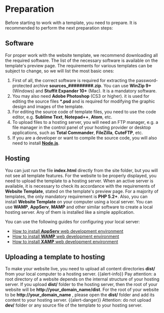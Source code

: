 # Preparation
Before starting to work with a template, you need to prepare. It is recommended to perform the next preparation steps:

## Software
For proper work with the website template, we recommend downloading all the required software. The list of the necessary software is available on the template's preview page.
The requirements for various templates can be subject to change, so we will list the most basic ones:
1. First of all, the correct software is required for extracting the password-protected archive **sources_#########.zip**. You can use **WinZip 9+** (Windows) and **Stuffit Expander 10+** (Mac). It is a mandatory software.
2. You may also need **Adobe Photoshop** (CS3 or higher). it is used for editing the source files **\*.psd** and is required for modifying the graphic design and images of the template.
3. For editing the source code of template files, you need to use the code editor, e.g. **Sublime Text**, **Notepad++**, **Atom**, etc.
4. To upload files to a hosting server, you will need an FTP manager, e.g. a file manager in the control panel of your hosting provider or desktop applications, such as **Total Commander**, **FileZilla**, **CuteFTP**, etc.
5. If you are a developer or want to compile the source code, you will also need to install [**Node.js**](https://nodejs.org).

## Hosting
You can just run the file **index.html** directly from the site folder, but you will not see all template features. For the website to be properly displayed, you need to upload the template to a hosting server.
When an active server is available, it is necessary to check its accordance with the requirements of **Website Template**, stated on the template's preview page. For a majority of templates, the only mandatory requirement is **PHP 5.2+**.
Also, you can install **Website Template** on your computer using a local server. You can use **WAMP**, **AppServ**, **MAMP** and other similar software to create a local hosting server. Any of them is installed like a simple application.

You can use the following guides for configuring your local server:
- [How to install **AppServ** web development environment](https://www.templatemonster.com/help/how-to-install-appserv-web-development-environment.html)
- [How to install **WAMP** web development environment](https://www.templatemonster.com/help/how-to-install-wamp-web-development-environment.html)
- [How to install **XAMP** web development environment](https://www.templatemonster.com/help/how-to-install-xamp-web-development-environment.html)

## Uploading a template to hosting
To make your website live, you need to upload all content directories **dist/** from your local computer to a hosting server.
{{alert-info}} Pay attention: a root directory of a website depends on the internal structure of your hosting server. If you upload **dist/** folder to the hosting server, then the root of your website will be **http://your_domain_name/dist**. For the root of your website to be **http://your_domain_name** , please open the **dist/** folder and add its content to your hosting server.
{{alert-danger}} Attention: do not upload **dev/** folder or any source file of the template to your hosting server.
